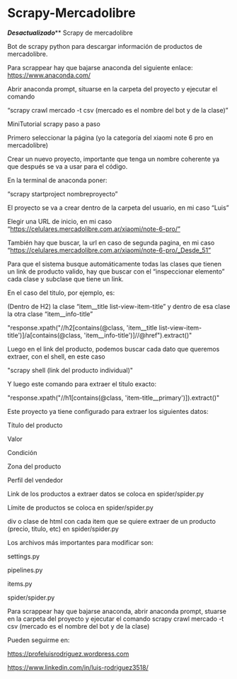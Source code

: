 # Scrapy-Mercadolibre

*******************Desactualizado*********************
Scrapy de mercadolibre

Bot de scrapy python para descargar información de productos de mercadolibre.

Para scrappear hay que bajarse anaconda del siguiente enlace: https://www.anaconda.com/

 Abrir anaconda prompt, situarse en la carpeta del proyecto y ejecutar el comando
 
“scrapy crawl mercado -t csv (mercado es el nombre del bot y de la clase)”



MiniTutorial scrapy paso a paso

Primero seleccionar la página (yo la categoría del xiaomi note 6 pro en mercadolibre)

Crear un nuevo proyecto, importante que tenga un nombre coherente ya que después se va a usar para el código.

En la terminal de anaconda poner:

“scrapy startproject nombreproyecto”

El proyecto se va a crear dentro de la carpeta del usuario, en mi caso “Luis”

Elegir una URL de inicio, en mi caso “https://celulares.mercadolibre.com.ar/xiaomi/note-6-pro/”

También hay que buscar, la url en caso de segunda pagina, en mi caso “https://celulares.mercadolibre.com.ar/xiaomi/note-6-pro/_Desde_51”


Para que el sistema busque automáticamente todas las clases que tienen un link de producto valido, hay que buscar con el “inspeccionar elemento” cada clase y subclase que tiene un link.

En el caso del titulo, por ejemplo, es:

(Dentro de H2) la clase “item__title list-view-item-title” y dentro de esa clase la otra clase “item__info-title”

"response.xpath("//h2[contains(@class, 'item__title list-view-item-title')]/a[contains(@class, 'item__info-title')]//@href").extract()"

Luego en el link del producto, podemos buscar cada dato que queremos extraer, con el shell, en este caso

"scrapy shell (link del producto individual)"

Y luego este comando para extraer el titulo exacto:

"response.xpath("//h1[contains(@class, 'item-title__primary')]).extract()"


Este proyecto ya tiene configurado para extraer los siguientes datos:

Título del producto

Valor

Condición

Zona del producto

Perfil del vendedor


Link de los productos a extraer datos se coloca en spider/spider.py

Límite de productos se coloca en spider/spider.py

div o clase de html con cada item que se quiere extraer de un producto (precio, titulo, etc) en spider/spider.py

Los archivos más importantes para modificar son:

settings.py

pipelines.py

items.py

spider/spider.py

Para scrappear hay que bajarse anaconda, abrir anaconda prompt, stuarse en la carpeta del proyecto y ejecutar el comando
scrapy crawl mercado -t csv (mercado es el nombre del bot y de la clase)


Pueden seguirme en:

https://profeluisrodriguez.wordpress.com

https://www.linkedin.com/in/luis-rodriguez3518/
